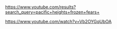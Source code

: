 https://www.youtube.com/results?search_query=pacific+heights+frozen+fears+

https://www.youtube.com/watch?v=Vb2OYGqUbOA
